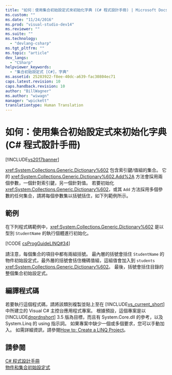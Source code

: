 ```yaml
---
title: "如何：使用集合初始設定式來初始化字典 (C# 程式設計手冊) | Microsoft Docs"
ms.custom: ""
ms.date: "11/24/2016"
ms.prod: "visual-studio-dev14"
ms.reviewer: ""
ms.suite: ""
ms.technology: 
  - "devlang-csharp"
ms.tgt_pltfrm: ""
ms.topic: "article"
dev_langs: 
  - "CSharp"
helpviewer_keywords: 
  - "集合初始設定式 [C#]，字典"
ms.assetid: 25283922-f8ee-40dc-a639-fac30804ec71
caps.latest.revision: 10
caps.handback.revision: 10
author: "BillWagner"
ms.author: "wiwagn"
manager: "wpickett"
translationtype: Human Translation
---
```

# 如何：使用集合初始設定式來初始化字典 (C# 程式設計手冊)
[!INCLUDE[vs2017banner](../../../csharp/includes/vs2017banner.md)]

<xref:System.Collections.Generic.Dictionary%602> 包含索引鍵\/值組的集合。  它的 <xref:System.Collections.Generic.Dictionary%602.Add%2A> 方法會採用兩個參數，一個針對索引鍵，另一個針對值。  若要初始化 <xref:System.Collections.Generic.Dictionary%602>，或其 `Add` 方法採用多個參數的任何集合，請將每個參數集以括號括住，如下列範例所示。  
  
## 範例  
 在下列程式碼範例中，<xref:System.Collections.Generic.Dictionary%602> 是以型別 `StudentName` 的執行個體進行初始化。  
  
 [!CODE [csProgGuideLINQ#34](../CodeSnippet/VS_Snippets_VBCSharp/csProgGuideLINQ#34)]  
  
 請注意，每個集合的項目中都有兩組括號。  最內層的括號會括住 `StudentName` 的物件初始設定式，最外層的括號會括住機碼值組，這組值會加入到 `students` <xref:System.Collections.Generic.Dictionary%602>。  最後，括號會括住目錄的整個集合初始設定式。  
  
## 編譯程式碼  
 若要執行這個程式碼，請將該類別複製並貼上至在 [!INCLUDE[vs_current_short](../../../csharp/programming-guide/classes-and-structs/includes/vs_current_short_md.md)] 中所建立的 Visual C\# 主控台應用程式專案。  根據預設，這個專案是以 [!INCLUDE[dnprdnshort](../../../csharp/getting-started/includes/dnprdnshort_md.md)] 3.5 版為目標，而且有 System.Core.dll 的參考，以及 System.Linq 的 using 指示詞。  如果專案中缺少一個或多個要求，您可以手動加入。  如需詳細資訊，請參閱[How to: Create a LINQ Project](../Topic/How%20to:%20Create%20a%20LINQ%20Project.md)。  
  
## 請參閱  
 [C\# 程式設計手冊](../../../csharp/programming-guide/index.md)   
 [物件和集合初始設定式](../../../csharp/programming-guide/classes-and-structs/object-and-collection-initializers.md)